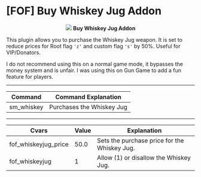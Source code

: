 # [FOF] Buy Whiskey Jug Addon

<p align="center">  <img src="https://connorrichlen.me/images/fof_lg.png"> <b>Buy Whiskey Jug Addon</b>   </p>


  

This plugin allows you to purchase the Whiskey Jug weapon. It is set to reduce prices for Root flag <code>'z'</code> and custom flag <code>'s'</code> by 50%. Useful for VIP/Donators.

I do not recommend using this on a normal game mode, it bypasses the money system and is unfair. I was using this on Gun Game to add a fun feature for players.

 <hr />
  
|Command| Command Explanation |
|--|--|
| sm_whiskey | Purchases the Whiskey Jug |

   
 <hr />
 
|Cvars| Value | Explanation |
|--|--|--|
| fof_whiskeyjug_price | 50.0 |Sets the purchase price for the Whiskey Jug. |
| fof_whiskeyjug | 1| Allow (1) or disallow the Whiskey Jug.|
